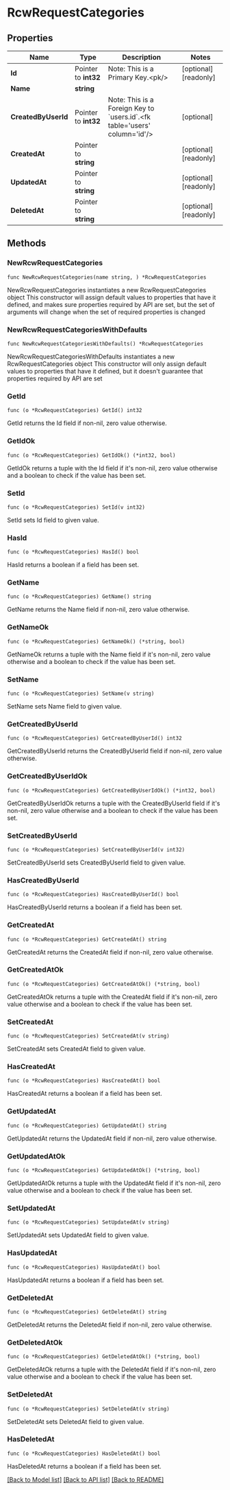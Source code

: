 # RcwRequestCategories

## Properties

Name | Type | Description | Notes
------------ | ------------- | ------------- | -------------
**Id** | Pointer to **int32** | Note: This is a Primary Key.&lt;pk/&gt; | [optional] [readonly] 
**Name** | **string** |  | 
**CreatedByUserId** | Pointer to **int32** | Note: This is a Foreign Key to &#x60;users.id&#x60;.&lt;fk table&#x3D;&#39;users&#39; column&#x3D;&#39;id&#39;/&gt; | [optional] 
**CreatedAt** | Pointer to **string** |  | [optional] [readonly] 
**UpdatedAt** | Pointer to **string** |  | [optional] [readonly] 
**DeletedAt** | Pointer to **string** |  | [optional] [readonly] 

## Methods

### NewRcwRequestCategories

`func NewRcwRequestCategories(name string, ) *RcwRequestCategories`

NewRcwRequestCategories instantiates a new RcwRequestCategories object
This constructor will assign default values to properties that have it defined,
and makes sure properties required by API are set, but the set of arguments
will change when the set of required properties is changed

### NewRcwRequestCategoriesWithDefaults

`func NewRcwRequestCategoriesWithDefaults() *RcwRequestCategories`

NewRcwRequestCategoriesWithDefaults instantiates a new RcwRequestCategories object
This constructor will only assign default values to properties that have it defined,
but it doesn't guarantee that properties required by API are set

### GetId

`func (o *RcwRequestCategories) GetId() int32`

GetId returns the Id field if non-nil, zero value otherwise.

### GetIdOk

`func (o *RcwRequestCategories) GetIdOk() (*int32, bool)`

GetIdOk returns a tuple with the Id field if it's non-nil, zero value otherwise
and a boolean to check if the value has been set.

### SetId

`func (o *RcwRequestCategories) SetId(v int32)`

SetId sets Id field to given value.

### HasId

`func (o *RcwRequestCategories) HasId() bool`

HasId returns a boolean if a field has been set.

### GetName

`func (o *RcwRequestCategories) GetName() string`

GetName returns the Name field if non-nil, zero value otherwise.

### GetNameOk

`func (o *RcwRequestCategories) GetNameOk() (*string, bool)`

GetNameOk returns a tuple with the Name field if it's non-nil, zero value otherwise
and a boolean to check if the value has been set.

### SetName

`func (o *RcwRequestCategories) SetName(v string)`

SetName sets Name field to given value.


### GetCreatedByUserId

`func (o *RcwRequestCategories) GetCreatedByUserId() int32`

GetCreatedByUserId returns the CreatedByUserId field if non-nil, zero value otherwise.

### GetCreatedByUserIdOk

`func (o *RcwRequestCategories) GetCreatedByUserIdOk() (*int32, bool)`

GetCreatedByUserIdOk returns a tuple with the CreatedByUserId field if it's non-nil, zero value otherwise
and a boolean to check if the value has been set.

### SetCreatedByUserId

`func (o *RcwRequestCategories) SetCreatedByUserId(v int32)`

SetCreatedByUserId sets CreatedByUserId field to given value.

### HasCreatedByUserId

`func (o *RcwRequestCategories) HasCreatedByUserId() bool`

HasCreatedByUserId returns a boolean if a field has been set.

### GetCreatedAt

`func (o *RcwRequestCategories) GetCreatedAt() string`

GetCreatedAt returns the CreatedAt field if non-nil, zero value otherwise.

### GetCreatedAtOk

`func (o *RcwRequestCategories) GetCreatedAtOk() (*string, bool)`

GetCreatedAtOk returns a tuple with the CreatedAt field if it's non-nil, zero value otherwise
and a boolean to check if the value has been set.

### SetCreatedAt

`func (o *RcwRequestCategories) SetCreatedAt(v string)`

SetCreatedAt sets CreatedAt field to given value.

### HasCreatedAt

`func (o *RcwRequestCategories) HasCreatedAt() bool`

HasCreatedAt returns a boolean if a field has been set.

### GetUpdatedAt

`func (o *RcwRequestCategories) GetUpdatedAt() string`

GetUpdatedAt returns the UpdatedAt field if non-nil, zero value otherwise.

### GetUpdatedAtOk

`func (o *RcwRequestCategories) GetUpdatedAtOk() (*string, bool)`

GetUpdatedAtOk returns a tuple with the UpdatedAt field if it's non-nil, zero value otherwise
and a boolean to check if the value has been set.

### SetUpdatedAt

`func (o *RcwRequestCategories) SetUpdatedAt(v string)`

SetUpdatedAt sets UpdatedAt field to given value.

### HasUpdatedAt

`func (o *RcwRequestCategories) HasUpdatedAt() bool`

HasUpdatedAt returns a boolean if a field has been set.

### GetDeletedAt

`func (o *RcwRequestCategories) GetDeletedAt() string`

GetDeletedAt returns the DeletedAt field if non-nil, zero value otherwise.

### GetDeletedAtOk

`func (o *RcwRequestCategories) GetDeletedAtOk() (*string, bool)`

GetDeletedAtOk returns a tuple with the DeletedAt field if it's non-nil, zero value otherwise
and a boolean to check if the value has been set.

### SetDeletedAt

`func (o *RcwRequestCategories) SetDeletedAt(v string)`

SetDeletedAt sets DeletedAt field to given value.

### HasDeletedAt

`func (o *RcwRequestCategories) HasDeletedAt() bool`

HasDeletedAt returns a boolean if a field has been set.


[[Back to Model list]](../README.md#documentation-for-models) [[Back to API list]](../README.md#documentation-for-api-endpoints) [[Back to README]](../README.md)


